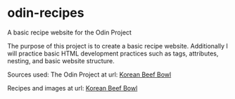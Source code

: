 # odin-recipes
A basic recipe website for the Odin Project

The purpose of this project is to create a basic recipe website. Additionally I will practice basic HTML development practices such as tags, attributes, nesting, and basic website structure.

Sources used:
The Odin Project at url: <a href="./recipes/korean-beef-bowl.html">Korean Beef Bowl</a>

Recipes and images at url: <a href="./recipes/korean-beef-bowl.html">Korean Beef Bowl</a>